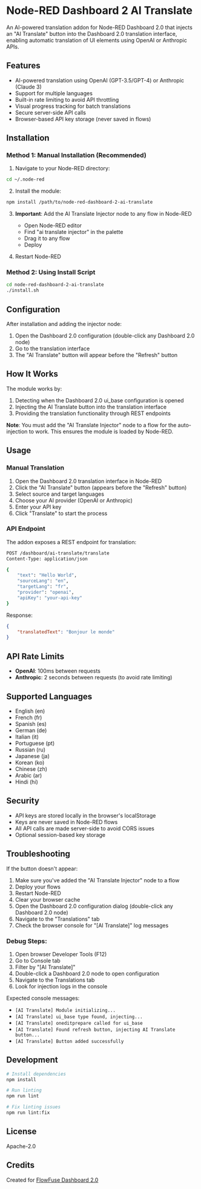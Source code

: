 # Node-RED Dashboard 2 AI Translate

An AI-powered translation addon for Node-RED Dashboard 2.0 that injects an "AI Translate" button into the Dashboard 2.0 translation interface, enabling automatic translation of UI elements using OpenAI or Anthropic APIs.

## Features

- AI-powered translation using OpenAI (GPT-3.5/GPT-4) or Anthropic (Claude 3)
- Support for multiple languages
- Built-in rate limiting to avoid API throttling
- Visual progress tracking for batch translations
- Secure server-side API calls
- Browser-based API key storage (never saved in flows)

## Installation

### Method 1: Manual Installation (Recommended)

1. Navigate to your Node-RED directory:
```bash
cd ~/.node-red
```

2. Install the module:
```bash
npm install /path/to/node-red-dashboard-2-ai-translate
```

3. **Important**: Add the AI Translate Injector node to any flow in Node-RED
   - Open Node-RED editor
   - Find "ai translate injector" in the palette
   - Drag it to any flow
   - Deploy

4. Restart Node-RED

### Method 2: Using Install Script

```bash
cd node-red-dashboard-2-ai-translate
./install.sh
```

## Configuration

After installation and adding the injector node:
1. Open the Dashboard 2.0 configuration (double-click any Dashboard 2.0 node)
2. Go to the translation interface
3. The "AI Translate" button will appear before the "Refresh" button

## How It Works

The module works by:
1. Detecting when the Dashboard 2.0 ui_base configuration is opened
2. Injecting the AI Translate button into the translation interface
3. Providing the translation functionality through REST endpoints

**Note**: You must add the "AI Translate Injector" node to a flow for the auto-injection to work. This ensures the module is loaded by Node-RED.

## Usage

### Manual Translation

1. Open the Dashboard 2.0 translation interface in Node-RED
2. Click the "AI Translate" button (appears before the "Refresh" button)
3. Select source and target languages
4. Choose your AI provider (OpenAI or Anthropic)
5. Enter your API key
6. Click "Translate" to start the process

### API Endpoint

The addon exposes a REST endpoint for translation:

```bash
POST /dashboard/ai-translate/translate
Content-Type: application/json

{
    "text": "Hello World",
    "sourceLang": "en",
    "targetLang": "fr",
    "provider": "openai",
    "apiKey": "your-api-key"
}
```

Response:
```json
{
    "translatedText": "Bonjour le monde"
}
```

## API Rate Limits

- **OpenAI**: 100ms between requests
- **Anthropic**: 2 seconds between requests (to avoid rate limiting)

## Supported Languages

- English (en)
- French (fr)
- Spanish (es)
- German (de)
- Italian (it)
- Portuguese (pt)
- Russian (ru)
- Japanese (ja)
- Korean (ko)
- Chinese (zh)
- Arabic (ar)
- Hindi (hi)

## Security

- API keys are stored locally in the browser's localStorage
- Keys are never saved in Node-RED flows
- All API calls are made server-side to avoid CORS issues
- Optional session-based key storage

## Troubleshooting

If the button doesn't appear:
1. Make sure you've added the "AI Translate Injector" node to a flow
2. Deploy your flows
3. Restart Node-RED
4. Clear your browser cache
5. Open the Dashboard 2.0 configuration dialog (double-click any Dashboard 2.0 node)
6. Navigate to the "Translations" tab
7. Check the browser console for "[AI Translate]" log messages

### Debug Steps:
1. Open browser Developer Tools (F12)
2. Go to Console tab
3. Filter by "[AI Translate]"
4. Double-click a Dashboard 2.0 node to open configuration
5. Navigate to the Translations tab
6. Look for injection logs in the console

Expected console messages:
- `[AI Translate] Module initializing...`
- `[AI Translate] ui_base type found, injecting...`
- `[AI Translate] oneditprepare called for ui_base`
- `[AI Translate] Found refresh button, injecting AI Translate button...`
- `[AI Translate] Button added successfully`

## Development

```bash
# Install dependencies
npm install

# Run linting
npm run lint

# Fix linting issues
npm run lint:fix
```

## License

Apache-2.0

## Credits

Created for [FlowFuse Dashboard 2.0](https://dashboard.flowfuse.com)